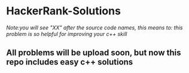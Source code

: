 # HackerRank-Solutions

*Note:you will see "XX" after the source code names, this means to: this problem is so helpful for improving your c++ skill*

## All problems will be upload soon, but now this repo includes easy c++ solutions

